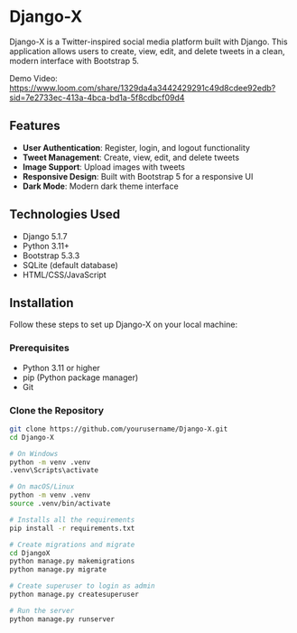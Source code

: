 # Django-X

Django-X is a Twitter-inspired social media platform built with Django. This application allows users to create, view, edit, and delete tweets in a clean, modern interface with Bootstrap 5.

Demo Video: https://www.loom.com/share/1329da4a3442429291c49d8cdee92edb?sid=7e2733ec-413a-4bca-bd1a-5f8cdbcf09d4

## Features

- **User Authentication**: Register, login, and logout functionality
- **Tweet Management**: Create, view, edit, and delete tweets
- **Image Support**: Upload images with tweets
- **Responsive Design**: Built with Bootstrap 5 for a responsive UI
- **Dark Mode**: Modern dark theme interface

## Technologies Used

- Django 5.1.7
- Python 3.11+
- Bootstrap 5.3.3
- SQLite (default database)
- HTML/CSS/JavaScript

## Installation

Follow these steps to set up Django-X on your local machine:

### Prerequisites

- Python 3.11 or higher
- pip (Python package manager)
- Git

### Clone the Repository

```bash
git clone https://github.com/yourusername/Django-X.git
cd Django-X

# On Windows
python -m venv .venv
.venv\Scripts\activate

# On macOS/Linux
python -m venv .venv
source .venv/bin/activate

# Installs all the requirements
pip install -r requirements.txt

# Create migrations and migrate
cd DjangoX
python manage.py makemigrations
python manage.py migrate

# Create superuser to login as admin
python manage.py createsuperuser

# Run the server
python manage.py runserver

````
